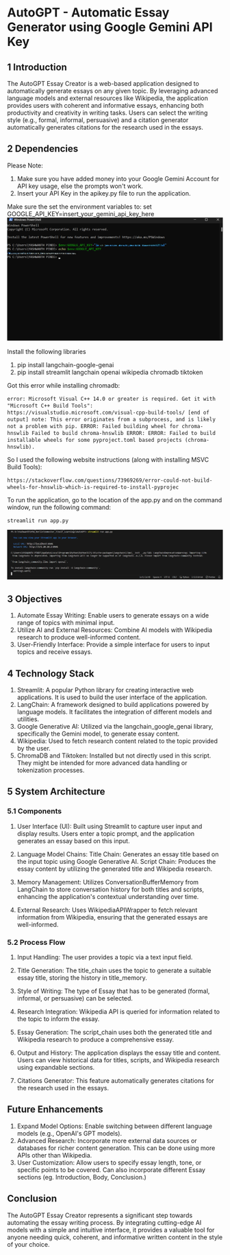# AutoGPT - Automatic Essay Generator using Google Gemini API Key

## 1 Introduction
The AutoGPT Essay Creator is a web-based application designed to automatically generate essays on any given topic. By leveraging advanced language models and external resources like Wikipedia, the application provides users with coherent and informative essays, enhancing both productivity and creativity in writing tasks. Users can select the writing style (e.g., formal, informal, persuasive) and a citation generator automatically generates citations for the research used in the essays.

## 2 Dependencies
Please Note: 
1. Make sure you have added money into your Google Gemini Account for API key usage, else the prompts won't work.
2. Insert your API Key in the apikey.py file to run the application.

Make sure the set the environment variables to:
set GOOGLE_API_KEY=insert_your_gemini_api_key_here
![Setting the Environment Variable in your PC](https://github.com/pyashwanth32/AutoGPT/blob/main/Additional_Pictures/Environment_Variable_Setting_terminal.png)

Install the following libraries
1. pip install langchain-google-genai
2. pip install streamlit langchain openai wikipedia chromadb tiktoken

Got this error while installing chromadb:
```
error: Microsoft Visual C++ 14.0 or greater is required. Get it with "Microsoft C++ Build Tools": 
https://visualstudio.microsoft.com/visual-cpp-build-tools/ [end of output] note: This error originates from a subprocess, and is likely not a problem with pip. ERROR: Failed building wheel for chroma-hnswlib Failed to build chroma-hnswlib ERROR: ERROR: Failed to build installable wheels for some pyproject.toml based projects (chroma-hnswlib).
```
So I used the following website instructions (along with installing MSVC Build Tools):
```
https://stackoverflow.com/questions/73969269/error-could-not-build-wheels-for-hnswlib-which-is-required-to-install-pyprojec
```

To run the application, go to the location of the app.py and on the command window, run the following command:
```
streamlit run app.py
```
![Setting the Environment Variable in your PC](https://github.com/pyashwanth32/AutoGPT/blob/main/Additional_Pictures/Starting_Streamlit_App.png)

## 3 Objectives
1. Automate Essay Writing: Enable users to generate essays on a wide range of topics with minimal input.
2. Utilize AI and External Resources: Combine AI models with Wikipedia research to produce well-informed content.
3. User-Friendly Interface: Provide a simple interface for users to input topics and receive essays.

## 4 Technology Stack
1. Streamlit: A popular Python library for creating interactive web applications. It is used to build the user interface of the application.
2. LangChain: A framework designed to build applications powered by language models. It facilitates the integration of different models and utilities.
3. Google Generative AI: Utilized via the langchain_google_genai library, specifically the Gemini model, to generate essay content.
4. Wikipedia: Used to fetch research content related to the topic provided by the user.
5. ChromaDB and Tiktoken: Installed but not directly used in this script. They might be intended for more advanced data handling or tokenization processes.

## 5 System Architecture
### 5.1 Components
1. User Interface (UI): 
    Built using Streamlit to capture user input and display results.
    Users enter a topic prompt, and the application generates an essay based on this input.

2. Language Model Chains:
    Title Chain: Generates an essay title based on the input topic using Google Generative AI.
    Script Chain: Produces the essay content by utilizing the generated title and Wikipedia research.

3. Memory Management:
    Utilizes ConversationBufferMemory from LangChain to store conversation history for both titles and scripts, enhancing the application's contextual understanding over time.

4. External Research:
    Uses WikipediaAPIWrapper to fetch relevant information from Wikipedia, ensuring that the generated essays are well-informed.

### 5.2 Process Flow
1. Input Handling:
    The user provides a topic via a text input field.

2. Title Generation:
    The title_chain uses the topic to generate a suitable essay title, storing the history in title_memory.

3. Style of Writing:
    The type of Essay that has to be generated (formal, informal, or persuasive) can be selected.

4. Research Integration:
    Wikipedia API is queried for information related to the topic to inform the essay.

5. Essay Generation:
    The script_chain uses both the generated title and Wikipedia research to produce a comprehensive essay.

6. Output and History:
    The application displays the essay title and content.
    Users can view historical data for titles, scripts, and Wikipedia research using expandable sections.

7. Citations Generator:
   This feature automatically generates citations for the research used in the essays.

## Future Enhancements
1. Expand Model Options: Enable switching between different language models (e.g., OpenAI's GPT models).
2. Advanced Research: Incorporate more external data sources or databases for richer content generation. This can be done using more APIs other than Wikipedia.
3. User Customization: Allow users to specify essay length, tone, or specific points to be covered. Can also incorporate different Essay sections (eg. Introduction, Body, Conclusion.)

## Conclusion
The AutoGPT Essay Creator represents a significant step towards automating the essay writing process. By integrating cutting-edge AI models with a simple and intuitive interface, it provides a valuable tool for anyone needing quick, coherent, and informative written content in the style of your choice.
